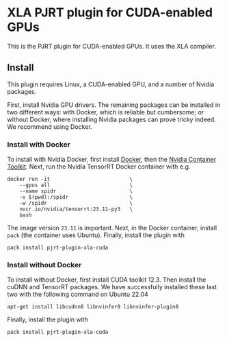 # XLA PJRT plugin for CUDA-enabled GPUs

This is the PJRT plugin for CUDA-enabled GPUs. It uses the XLA compiler.

## Install

This plugin requires Linux, a CUDA-enabled GPU, and a number of Nvidia packages.

First, install Nvidia GPU drivers. The remaining packages can be installed in two different ways: with Docker, which is reliable but cumbersome; or without Docker, where installing Nvidia packages can prove tricky indeed. We recommend using Docker.

### Install with Docker

To install with Nvidia Docker, first install [Docker](https://www.docker.com/), then the [Nvidia Container Toolkit](https://github.com/NVIDIA/nvidia-container-toolkit). Next, run the Nvidia TensorRT Docker container with e.g.
```
docker run -it                          \
    --gpus all                          \
    --name spidr                        \
    -v $(pwd):/spidr                    \
    -w /spidr                           \
    nvcr.io/nvidia/tensorrt:23.11-py3   \
    bash
```
The image version `23.11` is important. Next, in the Docker container, install `pack` (the container uses Ubuntu). Finally, install the plugin with
```
pack install pjrt-plugin-xla-cuda
```

### Install without Docker

To install without Docker, first install CUDA toolkit 12.3. Then install the cuDNN and TensorRT packages. We have successfully installed these last two with the following command on Ubuntu 22.04
```
apt-get install libcudnn8 libnvinfer8 libnvinfer-plugin8
```
Finally, install the plugin with
```
pack install pjrt-plugin-xla-cuda
```
